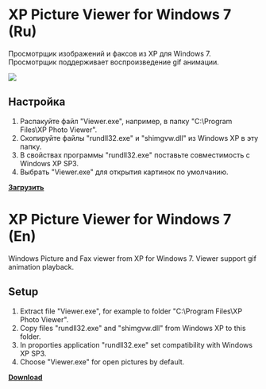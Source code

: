 # XP Picture Viewer for Windows 7 (Ru)
Просмотрщик изображений и факсов из XP для Windows 7. Просмотрщик поддерживает воспроизведение gif анимации.

![](https://user-images.githubusercontent.com/9499881/31055511-f5631c62-a6d4-11e7-8b35-42032642fa7e.gif)

## Настройка
1. Распакуйте файл "Viewer.exe", например, в папку "C:\Program Files\XP Photo Viewer".
2. Скопируйте файлы "rundll32.exe" и "shimgvw.dll" из Windows XP в эту папку.
3. В свойствах программы "rundll32.exe" поставьте совместимость с Windows XP SP3.
4. Выбрать "Viewer.exe" для открытия картинок по умолчанию.

**[Загрузить](https://github.com/r57zone/XP-picture-viewer-for-7/releases)**

# XP Picture Viewer for Windows 7 (En)
Windows Picture and Fax viewer from XP for Windows 7. Viewer support gif animation playback.

## Setup
1. Extract file "Viewer.exe", for example to folder "C:\Program Files\XP Photo Viewer".
2. Copy files "rundll32.exe" and "shimgvw.dll" from Windows XP to this folder.
3. In proporties application "rundll32.exe" set compatibility with Windows XP SP3.
4. Choose "Viewer.exe" for open pictures by default.

**[Download](https://github.com/r57zone/XP-picture-viewer-for-7/releases)**
